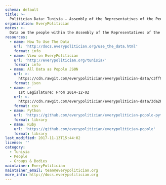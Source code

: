 ```yaml
---
schema: default
title: >-
  Politician Data: Tunisia — Assembly of the Representatives of the People
organization: EveryPolitician
notes: >-
  Data on the people within the Assembly of the Representatives of the People legislature of Tunisia.
resources:
  - name: How To Use The Data
    url: 'http://docs.everypolitician.org/use_the_data.html'
    format: info
  - name: View on EveryPolitician
    url: 'http://everypolitician.org/tunisia/'
    format: info
  - name: All Data as Popolo JSON
    url: >-
      https://cdn.rawgit.com/everypolitician/everypolitician-data/c3ff9078ea763b7d883563415eb9ffbf4c585824/data/Tunisia/Majlis/ep-popolo-v1.0.json
    format: json
  - name: >-
      1st Legislature: From 2014-12-02
    url: >-
      https://cdn.rawgit.com/everypolitician/everypolitician-data/3da28795b97c2ecbe8037f9867e654e619c25c6f/data/Tunisia/Majlis/term-1.csv
    format: csv
  - name: Python
    url: 'https://github.com/everypolitician/everypolitician-popolo-python'
    format: library
  - name: Ruby
    url: 'https://github.com/everypolitician/everypolitician-popolo'
    format: library
last_modified: 2017-11-13T15:44:02
license: ''
category:
  - Tunisia
  - People
  - Groups & Bodies
maintainer: EveryPolitician
maintainer_email: team@everypolitician.org
more_info: http://docs.everypolitician.org
---
```


